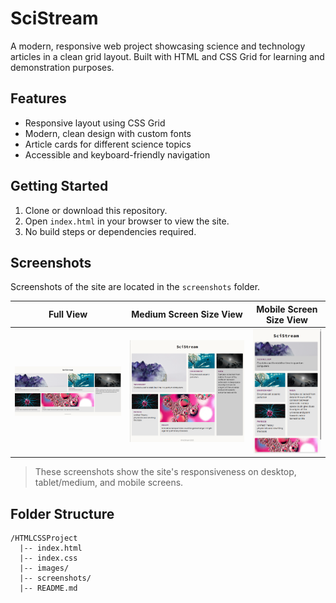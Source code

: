 # SciStream

A modern, responsive web project showcasing science and technology articles in a clean grid layout. Built with HTML and CSS Grid for learning and demonstration purposes.

## Features
- Responsive layout using CSS Grid
- Modern, clean design with custom fonts
- Article cards for different science topics
- Accessible and keyboard-friendly navigation

## Getting Started
1. Clone or download this repository.
2. Open `index.html` in your browser to view the site.
3. No build steps or dependencies required.

## Screenshots
Screenshots of the site are located in the `screenshots` folder.

| Full View | Medium Screen Size View | Mobile Screen Size View |
|-----------|------------------------|------------------------|
| ![Full View](screenshots/Full_View.png) | ![Medium Screen Size View](screenshots/Medium_Screen_Size_View.png) | ![Mobile Screen Size View](screenshots/Mobile_Screen_Size_View.png) |

> These screenshots show the site's responsiveness on desktop, tablet/medium, and mobile screens.

## Folder Structure
```
/HTMLCSSProject
  |-- index.html
  |-- index.css
  |-- images/
  |-- screenshots/
  |-- README.md
```
